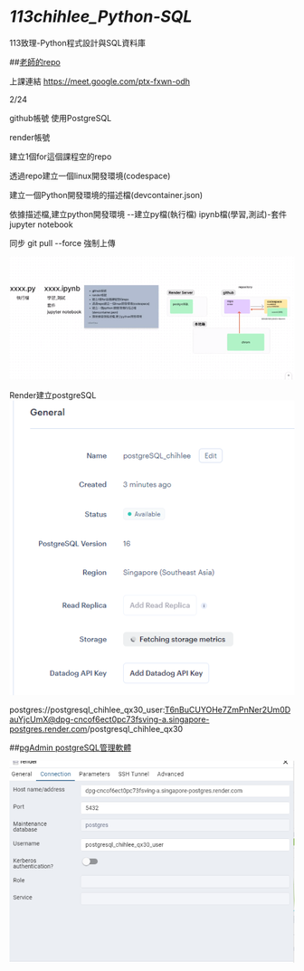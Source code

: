 # _113chihlee_Python-SQL_
113致理-Python程式設計與SQL資料庫

##[老師的repo](https://github.com/roberthsu2003/__112_gov_Python_sql__)

上課連結 https://meet.google.com/ptx-fxwn-odh

2/24

github帳號 使用PostgreSQL

render帳號

建立1個for這個課程空的repo

透過repo建立一個linux開發環境(codespace)

建立一個Python開發環境的描述檔(devcontainer.json)

依據描述檔,建立python開發環境
--建立py檔(執行檔) ipynb檔(學習,測試)-套件jupyter notebook

同步 git pull --force 強制上傳

![Alt text](image.png)

Render建立postgreSQL
![Alt text](image-1.png)

postgres://postgresql_chihlee_qx30_user:T6nBuCUYOHe7ZmPnNer2Um0DauYjcUmX@dpg-cncof6ect0pc73fsving-a.singapore-postgres.render.com/postgresql_chihlee_qx30

##[pgAdmin postgreSQL管理軟體](https://github.com/roberthsu2003/python-SQLite-MySQL/blob/master/postgresSQL)

![Alt text](image-2.png)
